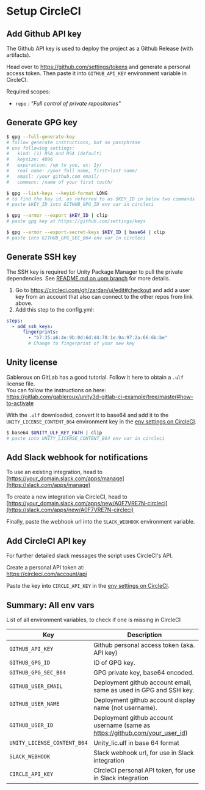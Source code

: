 # Setup CircleCI

## Add Github API key

The Github API key is used to deploy the project as a Github Release (with artifacts).

Head over to <https://github.com/settings/tokens> and generate a personal access token.
Then paste it into `GITHUB_API_KEY` environment variable in CircleCI.

Required scopes:

- `repo` : _"Full control of private repositories"_

## Generate GPG key

```sh
$ gpg --full-generate-key
# follow generate instructions, but no passphrase
# use following settings:
#   kind: (1) RSA and RSA (default)
#   keysize: 4096
#   expiration: /up to you, ex: 1y/
#   real name: /your full name, first+last name/
#   email: /your github.com email/
#   comment: /name of your first tooth/

$ gpg --list-keys --keyid-format LONG
# to find the key id, as referred to as $KEY_ID in below two commands
# paste $KEY_ID into GITHUB_GPG_ID env var in circleci

$ gpg --armor --export $KEY_ID | clip
# paste gpg key at https://github.com/settings/keys

$ gpg --armor --export-secret-keys $KEY_ID | base64 | clip
# paste into GITHUB_GPG_SEC_B64 env var in circleci
```

## Generate SSH key

The SSH key is required for Unity Package Manager to pull the private dependencies.
See [README.md on upm branch](https://github.com/zardan/ui/blob/upm/README.md) for more details.

1. Go to <https://circleci.com/gh/zardan/ui/edit#checkout> and add a user key from an account that also can connect to the other repos from link above.
2. Add this step to the config.yml:

```yml
steps:
  - add_ssh_keys:
      fingerprints:
        - "b7:35:a6:4e:9b:0d:6d:d4:78:1e:9a:97:2a:66:6b:be"
        # Change to fingerprint of your new key
```

## Unity license

Gableroux on GitLab has a good tutorial. Follow it here to obtain a `.ulf` license file.  
You can follow the instructions on here: <https://gitlab.com/gableroux/unity3d-gitlab-ci-example/tree/master#how-to-activate>

With the `.ulf` downloaded, convert it to base64 and add it to the `UNITY_LICENSE_CONTENT_B64` environment key in the [env settings on CircleCI](https://circleci.com/gh/zardan/ui/edit#env-vars).

```sh
$ base64 $UNITY_ULF_KEY_PATH | clip
# paste into UNITY_LICENSE_CONTENT_B64 env var in circleci
```

## Add Slack webhook for notifications

To use an existing integration, head to  
[https://your_domain.slack.com/apps/manage](https://slack.com/apps/manage)

To create a new integration via CircleCI, head to  
[https://your_domain.slack.com/apps/new/A0F7VRE7N-circleci](https://slack.com/apps/new/A0F7VRE7N-circleci)

Finally, paste the webhook url into the `SLACK_WEBHOOK` environment variable.

## Add CircleCI API key

For further detailed slack messages the script uses CircleCI's API.

Create a personal API token at:  
<https://circleci.com/account/api>

Paste the key into `CIRCLE_API_KEY` in the [env settings on CircleCI](https://circleci.com/gh/zardan/ui/edit#env-vars).

## Summary: All env vars

List of all environment variables, to check if one is missing in CircleCI

| Key                         | Description |
| --------------------------- | ----------- |
| `GITHUB_API_KEY`            | Github personal access token (aka. API key) |
| `GITHUB_GPG_ID`             | ID of GPG key. |
| `GITHUB_GPG_SEC_B64`        | GPG private key, base64 encoded. |
| `GITHUB_USER_EMAIL`         | Deployment github account email, same as used in GPG and SSH key. |
| `GITHUB_USER_NAME`          | Deployment github account display name (not username). |
| `GITHUB_USER_ID`            | Deployment github account username (same as <https://github.com/your_user_id>) |
| `UNITY_LICENSE_CONTENT_B64` | Unity_lic.ulf in base 64 format |
| `SLACK_WEBHOOK`             | Slack webhook url, for use in Slack integration |
| `CIRCLE_API_KEY`            | CircleCI personal API token, for use in Slack integration |
